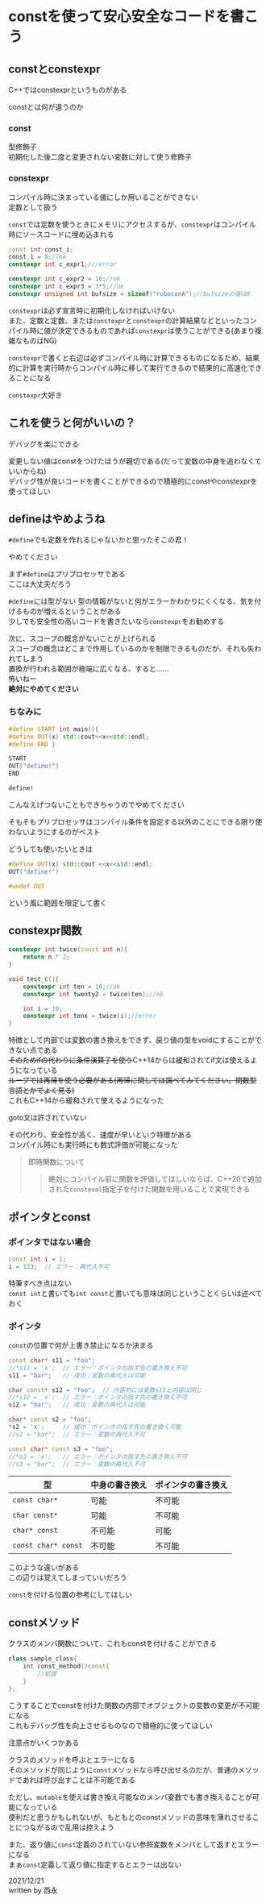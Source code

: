 # constを使って安心安全なコードを書こう

## constとconstexpr

C++ではconstexprというものがある

constとは何が違うのか

### const

型修飾子  
初期化した後二度と変更されない変数に対して使う修飾子

### constexpr

コンパイル時に決まっている値にしか用いることができない  
定数として扱う

`const`では定数を使うときにメモリにアクセスするが、`constexpr`はコンパイル時にソースコードに埋め込まれる

```c++
const int const_i;
const_i = 0;//ok
constexpr int c_expr1;///error

constexpr int c_expr2 = 10;//ok
constexpr int c_expr3 = 3*5;//ok
constexpr unsigned int bufsize = sizeof("roboconA");//bufsizeの値は8
```

`constexpr`は必ず宣言時に初期化しなければいけない  
また、定数と定数、または`constexpr`と`constexpr`の計算結果などといったコンパイル時に値が決定できるものであれば`constexpr`は使うことができる(あまり複雑なものはNG)

`constexpr`で書くと右辺は必ずコンパイル時に計算できるものになるため、結果的に計算を実行時からコンパイル時に移して実行できるので結果的に高速化できることになる

`constexpr`大好き

## これを使うと何がいいの？

デバッグを楽にできる

変更しない値はconstをつけたほうが親切である(だって変数の中身を追わなくていいからね)  
デバッグ性が良いコードを書くことができるので積極的にconstやconstexprを使ってほしい

## defineはやめようね

`#define`でも定数を作れるじゃないかと思ったそこの君！

やめてください

まず`#define`はプリプロセッサである  
ここは大丈夫だろう  

`#define`には型がない
型の情報がないと何がエラーかわかりにくくなる、気を付けるものが増えるということがある  
少しでも安全性の高いコードを書きたいなら`constexpr`をお勧めする

次に、スコープの概念がないことが上げられる  
スコープの概念はどこまで作用しているのかを制限できるものだが、それも失われてしまう  
置換が行われる範囲が極端に広くなる、すると……  
怖いねー  
**絶対にやめてください**

### ちなみに

```C++
#define START int main(){
#define OUT(x) std::cout<<x<<std::endl;
#define END }

START
OUT("define!")
END
```

```markdown
define!
```

こんなえげつないこともできちゃうのでやめてください  

そもそもプリプロセッサはコンパイル条件を設定する以外のことにできる限り使わないようにするのがベスト

どうしても使いたいときは

```C++
#define OUT(x) std::cout <<x<<std::endl;
OUT("define!")

#undef OUT
```

という風に範囲を限定して書く

## constexpr関数

```C++
constexpr int twice(const int n){
    return n * 2;
}

void test_c(){
    constexpr int ten = 10;//ok
    constexpr int twenty2 = twice(ten);//ok

    int i = 10;
    constexpr int tenx = twice(i);//error
}
```

特徴として内部では変数の書き換えをできず、戻り値の型をvoidにすることができない点である  
~~そのためifの代わりに条件演算子を使う~~C++14からは緩和されてif文は使えるようになっている  
~~ループでは再帰を使う必要がある(再帰に関しては調べてみてください。関数型言語とかでよく見る)~~  
これもC++14から緩和されて使えるようになった

goto文は許されていない

その代わり、安全性が高く、速度が早いという特徴がある  
コンパイル時にも実行時にも数式評価が可能になった

>即時関数について
>>絶対にコンパイル前に関数を評価してほしいならば、C++20で追加された`consteval`指定子を付けた関数を用いることで実現できる  

## ポインタとconst

### ポインタではない場合

```C++
const int i = 1;
i = 123;  // エラー：再代入不可
```

特筆すべき点はない  
`const int`と書いても`int const`と書いても意味は同じということくらいは述べておく

### ポインタ

`const`の位置で何が上書き禁止になるか決まる

```C++
const char* s11 = "foo";
//*s11 = 'x';  // エラー：ポインタの指す先の書き換え不可
s11 = "bar";   // 成功：変数の再代入は可能

char const* s12 = "foo";  // 内容的には変数s11と内容は同じ
//*s12 = 'x';  // エラー：ポインタの指す先の書き換え不可
s12 = "bar";   // 成功：変数の再代入は可能

char* const s2 = "foo";
*s2 = 'x';     // 成功：ポインタの指す先の書き換え可能
//s2 = "bar";  // エラー：変数の再代入不可

const char* const s3 = "foo";
//*s3 = 'x';   // エラー：ポインタの指す先の書き換え不可
//s3 = "bar";  // エラー：変数の再代入不可
```

|型|中身の書き換え|ポインタの書き換え|
|-|-|-|
|`const char*`|可能|不可能|
|`char const*`|可能|不可能|
|`char* const`|不可能|可能|
|`const char* const`|不可能|不可能|

このような違いがある  
この辺りは覚えてしまっていいだろう

`const`を付ける位置の参考にしてほしい

## constメソッド

クラスのメンバ関数について、これもconstを付けることができる

```C++
class sample_class{
    int const_method()const{
        //処理
    }
};
```

こうすることでconstを付けた関数の内部でオブジェクトの変数の変更が不可能になる  
これもデバッグ性を向上させるものなので積極的に使ってほしい

注意点がいくつかある  

クラスのメソッドを呼ぶとエラーになる  
そのメソッドが同じように`const`メソッドなら呼び出せるのだが、普通のメソッドであれば呼び出すことは不可能である

ただし、`mutable`を使えば書き換え可能なのメンバ変数でも書き換えることが可能になっている  
便利だと思うかもしれないが、もともとのconstメソッドの意味を薄れさせることにつながるので乱用は控えよう

また、返り値に`const`定義のされていない参照変数をメンバとして返すとエラーになる  
まぁ`const`定義して返り値に指定するとエラーは出ない

2021/12/21  
written by 西永
